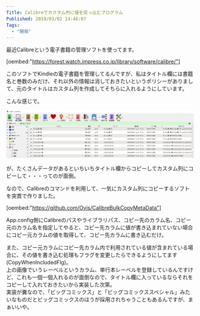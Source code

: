 ```yaml
---
Title: Calibreでカスタム列に値を突っ込むプログラム
Published: 2019/03/02 14:46:07
Tags:
  - "開発"
---
```

最近Calibreという電子書籍の管理ソフトを使ってます。  

[oembed:"https://forest.watch.impress.co.jp/library/software/calibre/"]



このソフトでKindleの電子書籍を管理してるんですが、私はタイトル欄には書籍名と巻数のみだけ、それ以外の情報は消しておきたいというポリシーがありまして、元のタイトルはカスタム列を作成してそちらに入れるようにしています。  

こんな感じで。  

![](20190302143609.png) 

が、たくさんデータがあるといちいちタイトル欄からコピーしてカスタム列にコピーして・・・ってのが面倒。  

なので、Calibreのコマンドを利用して、一気にカスタム列にコピーするソフトを突貫で作りました。  



[oembed:"https://github.com/Ovis/CalibreBulkCopyMetaData"]

App.config側にCalibreのパスやライブラリパス、コピー先のカラム名、コピー元のカラム名を指定してやると、コピー先カラムに値が書き込まれていない場合にコピー元カラムの値を取得して、コピー先カラムに書き込むだけ。  

また、コピー元カラムにコピー先カラム内で利用されている値が含まれている場合に、その値を書き込む処理もフラグを変更したらできるようにしてます(CopyWhenIncludedFlg)。  
上の画像でいうレーベルというカラム、単行本レーベルを登録しているんですけど、これも一個一個入れるのが面倒なので、タイトル欄に入っているならそれをコピーして入れておきたいから実装した次第。  
実装が糞なので、「ビッグコミックス」と「ビッグコミックススペシャル」みたいなものだとビッグコミックスのほうが採用されちゃうこともあるんですが、まぁいいや。  

